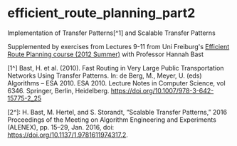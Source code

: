 # efficient_route_planning_part2

Implementation of Transfer Patterns[^1] and Scalable Transfer Patterns 

Supplemented by exercises from Lectures 9-11 from Uni Freiburg's [Efficient Route Planning course (2012 Summer)](https://ad-wiki.informatik.uni-freiburg.de/teaching/EfficientRoutePlanningSS2012) with Professor Hannah Bast

[1^] Bast, H. et al. (2010). Fast Routing in Very Large Public Transportation Networks Using Transfer Patterns. In: de Berg, M., Meyer, U. (eds) Algorithms – ESA 2010. ESA 2010. Lecture Notes in Computer Science, vol 6346. Springer, Berlin, Heidelberg. https://doi.org/10.1007/978-3-642-15775-2_25

[2^]: H. Bast, M. Hertel, and S. Storandt, “Scalable Transfer Patterns,” 2016 Proceedings of the Meeting on Algorithm Engineering and Experiments (ALENEX), pp. 15–29, Jan. 2016, doi: https://doi.org/10.1137/1.9781611974317.2.

‌
